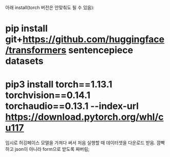 아래 install(torch 버전은 안맞춰도 될 수 있음):
# pip install git+https://github.com/huggingface/transformers sentencepiece datasets
# pip3 install torch==1.13.1 torchvision==0.14.1 torchaudio==0.13.1 --index-url https://download.pytorch.org/whl/cu117

임시로 허깅페이스 모델을 가져다 써서 처음 실행할 때 데이터셋을 다운로드 받음.
깜빡하고 json이 아니라 form으로 받도록 짜버림;